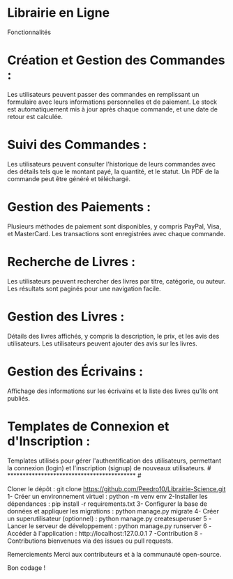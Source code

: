  # Librairie en Ligne
Fonctionnalités
# Création et Gestion des Commandes :

Les utilisateurs peuvent passer des commandes en remplissant un formulaire avec leurs informations personnelles et de paiement. Le stock est automatiquement mis à jour après chaque commande, et une date de retour est calculée.
# Suivi des Commandes :

Les utilisateurs peuvent consulter l'historique de leurs commandes avec des détails tels que le montant payé, la quantité, et le statut. Un PDF de la commande peut être généré et téléchargé.
# Gestion des Paiements :

Plusieurs méthodes de paiement sont disponibles, y compris PayPal, Visa, et MasterCard. Les transactions sont enregistrées avec chaque commande.
# Recherche de Livres :

Les utilisateurs peuvent rechercher des livres par titre, catégorie, ou auteur. Les résultats sont paginés pour une navigation facile.
# Gestion des Livres :

Détails des livres affichés, y compris la description, le prix, et les avis des utilisateurs. Les utilisateurs peuvent ajouter des avis sur les livres.
# Gestion des Écrivains :

Affichage des informations sur les écrivains et la liste des livres qu’ils ont publiés.
# Templates de Connexion et d'Inscription :

Templates utilisés pour gérer l'authentification des utilisateurs, permettant la connexion (login) et l'inscription (signup) de nouveaux utilisateurs.
                                                                          # ****************************************** #   


                                                                          

                                                                          






       
Cloner le dépôt : git clone https://github.com/Peedro10/Librairie-Science.git
1- Créer un environnement virtuel : python -m venv env
2-Installer les dépendances : pip install -r requirements.txt
3- Configurer la base de données et appliquer les migrations : python manage.py migrate
4- Créer un superutilisateur (optionnel) : python manage.py createsuperuser
5 -Lancer le serveur de développement : python manage.py runserver
6 -Accéder à l'application : http://localhost:127.0.0.1
7 -Contribution
8 -Contributions bienvenues via des issues ou pull requests.

Remerciements
Merci aux contributeurs et à la communauté open-source.

Bon codage !
